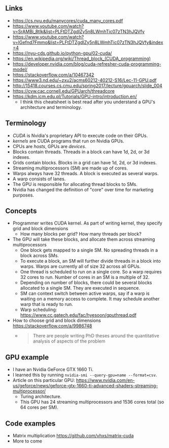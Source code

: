  ## Links
 
 - https://cs.nyu.edu/manycores/cuda_many_cores.pdf
 - https://www.youtube.com/watch?v=SrAMBi_8tIk&list=PLFtDTZgdIZy5n8LWmhTic07zTN3hJQVfy
 - https://www.youtube.com/watch?v=lGefnd7Fmmo&list=PLFtDTZgdIZy5n8LWmhTic07zTN3hJQVfy&index=4
 - https://nyu-cds.github.io/python-gpu/02-cuda/
 - https://en.wikipedia.org/wiki/Thread_block_(CUDA_programming)
 - https://developer.nvidia.com/blog/cuda-refresher-cuda-programming-model/
 - https://stackoverflow.com/a/10467342
 - https://www3.nd.edu/~zxu2/acms60212-40212-S16/Lec-11-GPU.pdf
 - http://15418.courses.cs.cmu.edu/spring2017/lecture/gpuarch/slide_004
 - https://cvw.cac.cornell.edu/GPUarch/threadcore
 - https://kdm.icm.edu.pl/Tutorials/GPU-intro/introduction.en/
   - I think this cheatsheet is best read after you understand a GPU's architecture and terminology.

## Terminology

- *CUDA* is Nvidia's proprietary API to execute code on their GPUs.
- *kernels* are CUDA programs that run on Nvidia GPUs.
- CPUs are *hosts*, GPUs are *devices*.
- Blocks contain threads. Threads in a block can have 1d, 2d, or 3d indexes.
- Grids contain blocks. Blocks in a grid can have 1d, 2d, or 3d indexes.
- Streaming multiprocessors (SM) are made up of cores.
- Warps always have 32 threads. A block is executed as several warps.
- A warp consists of lanes.
- The GPU is responsible for allocating thread blocks to SMs.
- Nvidia has changed the definition of "core" over time for marketing purposes.

## Concepts
- Programmer writes CUDA kernel. As part of writing kernel, they specify grid and block dimensions
  - How many blocks per grid? How many threads per block?
- The GPU will take these blocks, and allocate them across streaming multiprocessors
  - One block gets mapped to a single SM. No spreading threads in a block across SMs.
  - To execute a block, an SM will further divide threads in a block into warps. Warps are currently all of size 32 across all GPUs.
  - One thread is scheduled to run on a single core. So a warp requires 32 cores to run. Number of cores in an SM is a multiple of 32.
  - Depending on number of blocks, there could be several blocks allocated to a single SM. They are executed in sequence.
  - SM can context switch between active warps, say if a warp is waiting on a memory access to complete. It may schedule another warp that is ready to run.
  - Warp scheduling: https://www.cc.gatech.edu/fac/hyesoon/gputhread.pdf
- How to choose grid and block dimensions https://stackoverflow.com/a/9986748
  - > There are people writing PhD theses around the quantitative analysis of aspects of the problem

## GPU example
- I have an Nvidia GeForce GTX 1660 Ti.
- I learned this by running `nvidia-smi --query-gpu=name --format=csv`.
- Article on this particular GPU: https://www.nvidia.com/en-us/geforce/news/geforce-gtx-1660-ti-advanced-shaders-streaming-multiprocessor/
  - Turing architecture.
  - This GPU has 24 streaming multiprocessors and 1536 cores total (so 64 cores per SM).

## Code examples
- Matrix multiplication https://github.com/vhxs/matrix-cuda
- More to come
